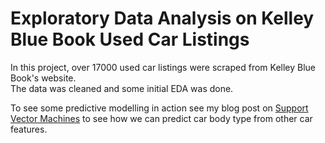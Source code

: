 # Exploratory Data Analysis on Kelley Blue Book Used Car Listings

In this project, over 17000 used car listings were scraped from Kelley Blue Book's website.  
The data was cleaned and some initial EDA was done.

To see some predictive modelling in action see my blog post on [Support Vector Machines](https://tai-pach.github.io/r/Support-Vector-Machines/) to see how we can predict car body type from other car features.